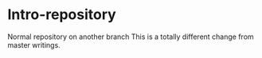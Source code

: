 # Intro-repository
Normal repository on another branch
This is a totally different change from master writings.
